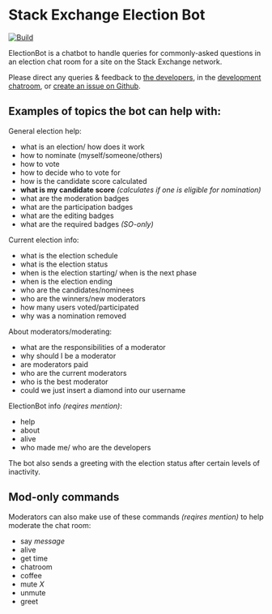# Stack Exchange Election Bot

[![Build](https://github.com/samliew/se-electionbot/actions/workflows/nodejs.yml/badge.svg)](https://github.com/samliew/se-electionbot/actions/workflows/nodejs.yml)

ElectionBot is a chatbot to handle queries for commonly-asked questions in an election chat room for a site on the Stack Exchange network.

Please direct any queries & feedback to [the developers](https://github.com/samliew/se-electionbot/graphs/contributors), in the [development chatroom](https://chat.stackoverflow.com/rooms/190503/electionbot-development), or [create an issue on Github](https://github.com/samliew/se-electionbot/issues/new/choose).

## Examples of topics the bot can help with:

General election help:
- what is an election/ how does it work
- how to nominate (myself/someone/others)
- how to vote
- how to decide who to vote for
- how is the candidate score calculated
- **what is my candidate score** *(calculates if one is eligible for nomination)*
- what are the moderation badges
- what are the participation badges
- what are the editing badges
- what are the required badges *(SO-only)*

Current election info:
- what is the election schedule
- what is the election status
- when is the election starting/ when is the next phase
- when is the election ending
- who are the candidates/nominees
- who are the winners/new moderators
- how many users voted/participated
- why was a nomination removed

About moderators/moderating:
- what are the responsibilities of a moderator
- why should I be a moderator
- are moderators paid
- who are the current moderators
- who is the best moderator
- could we just insert a diamond into our username

ElectionBot info *(reqires mention)*:
- help
- about
- alive
- who made me/ who are the developers

The bot also sends a greeting with the election status after certain levels of inactivity.

## Mod-only commands

Moderators can also make use of these commands *(reqires mention)* to help moderate the chat room:
- say *message*
- alive
- get time
- chatroom
- coffee
- mute *X*
- unmute
- greet